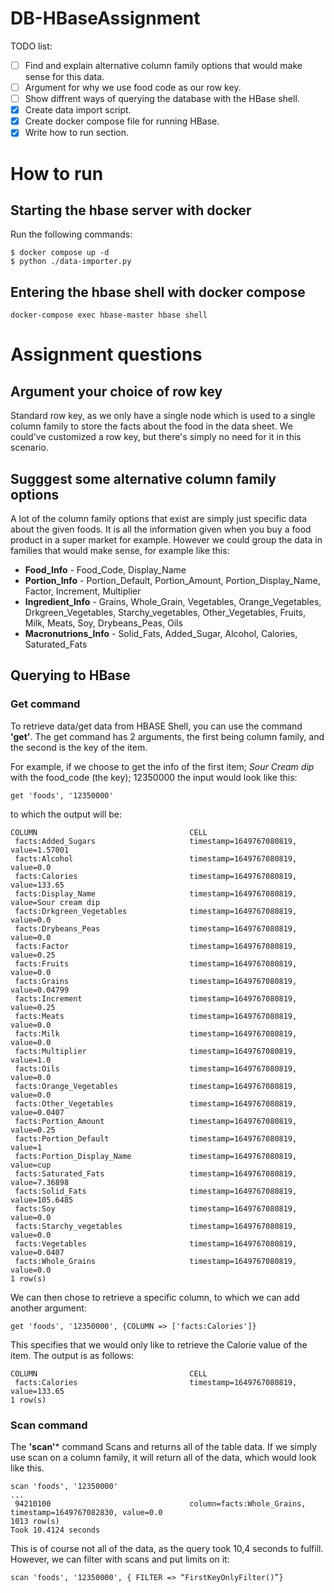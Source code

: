 # DB-HBaseAssignment



TODO list:
- [ ] Find and explain alternative column family options that would make sense for this data.
- [ ] Argument for why we use food code as our row key.
- [ ] Show diffrent ways of querying the database with the HBase shell.
- [x] Create data import script.
- [x] Create docker compose file for running HBase.
- [x] Write how to run section.

# How to run
## Starting the hbase server with docker
Run the following commands:
```
$ docker compose up -d
$ python ./data-importer.py
```
## Entering the hbase shell with docker compose
```
docker-compose exec hbase-master hbase shell
```

# Assignment questions
## Argument your choice of row key
Standard row key, as we only have a single node which is used to a single column family to store
the facts about the food in the data sheet. We could've customized a row key, but there's simply
no need for it in this scenario.

## Sugggest some alternative column family options
A lot of the column family options that exist are simply just specific data about the given foods.
It is all the information given when you buy a food product in a super market for example.
However we could group the data in families that would make sense, for example like this:
* **Food_Info** - Food_Code, Display_Name
* **Portion_Info** - Portion_Default, Portion_Amount, Portion_Display_Name, Factor, Increment, Multiplier
* **Ingredient_Info** - Grains, Whole_Grain, Vegetables, Orange_Vegetables, Drkgreen_Vegetables, Starchy_vegetables,
                        Other_Vegetables, Fruits, Milk, Meats, Soy, Drybeans_Peas, Oils
* **Macronutrions_Info** - Solid_Fats, Added_Sugar, Alcohol, Calories, Saturated_Fats

## Querying to HBase
### Get command
To retrieve data/get data from HBASE Shell, you can use the command **'get'**.
The get command has 2 arguments, the first being column family, and the second is the key of the item.

For example, if we choose to get the info of the first item; *Sour Cream dip* with the food_code (the key); 12350000
the input would look like this:
```
get 'foods', '12350000'
```
to which the output will be:
```
COLUMN                                  CELL
 facts:Added_Sugars                     timestamp=1649767080819, value=1.57001
 facts:Alcohol                          timestamp=1649767080819, value=0.0
 facts:Calories                         timestamp=1649767080819, value=133.65
 facts:Display_Name                     timestamp=1649767080819, value=Sour cream dip
 facts:Drkgreen_Vegetables              timestamp=1649767080819, value=0.0
 facts:Drybeans_Peas                    timestamp=1649767080819, value=0.0
 facts:Factor                           timestamp=1649767080819, value=0.25
 facts:Fruits                           timestamp=1649767080819, value=0.0
 facts:Grains                           timestamp=1649767080819, value=0.04799
 facts:Increment                        timestamp=1649767080819, value=0.25
 facts:Meats                            timestamp=1649767080819, value=0.0
 facts:Milk                             timestamp=1649767080819, value=0.0
 facts:Multiplier                       timestamp=1649767080819, value=1.0
 facts:Oils                             timestamp=1649767080819, value=0.0
 facts:Orange_Vegetables                timestamp=1649767080819, value=0.0
 facts:Other_Vegetables                 timestamp=1649767080819, value=0.0407
 facts:Portion_Amount                   timestamp=1649767080819, value=0.25
 facts:Portion_Default                  timestamp=1649767080819, value=1
 facts:Portion_Display_Name             timestamp=1649767080819, value=cup
 facts:Saturated_Fats                   timestamp=1649767080819, value=7.36898
 facts:Solid_Fats                       timestamp=1649767080819, value=105.6485
 facts:Soy                              timestamp=1649767080819, value=0.0
 facts:Starchy_vegetables               timestamp=1649767080819, value=0.0
 facts:Vegetables                       timestamp=1649767080819, value=0.0407
 facts:Whole_Grains                     timestamp=1649767080819, value=0.0
1 row(s)
```

We can then chose to retrieve a specific column, to which we can add another argument:
```
get 'foods', '12350000', {COLUMN => ['facts:Calories']}
```
This specifies that we would only like to retrieve the Calorie value of the item.
The output is as follows:
```
COLUMN                                  CELL
 facts:Calories                         timestamp=1649767080819, value=133.65
1 row(s)
```

### Scan command
The **'scan'*** command Scans and returns all of the table data.
If we simply use scan on a column family, it will return all of the data, which would look like this.
```
scan 'foods', '12350000'
...
 94210100                               column=facts:Whole_Grains, timestamp=1649767082830, value=0.0
1013 row(s)
Took 10.4124 seconds
```
This is of course not all of the data, as the query took 10,4 seconds to fulfill.
However, we can filter with scans and put limits on it:
```
scan 'foods', '12350000', { FILTER => “FirstKeyOnlyFilter()”}
```
